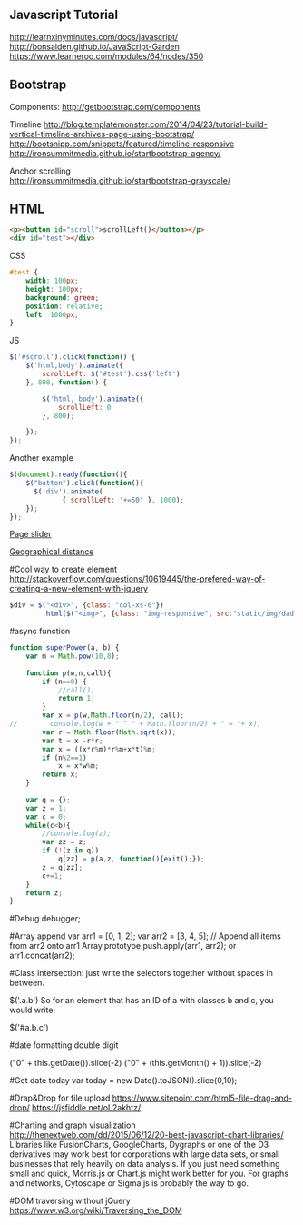 Javascript Tutorial
----
<http://learnxinyminutes.com/docs/javascript/>  
<http://bonsaiden.github.io/JavaScript-Garden>  
<https://www.learneroo.com/modules/64/nodes/350>  

Bootstrap
-----
Components: <http://getbootstrap.com/components>  

Timeline
<http://blog.templatemonster.com/2014/04/23/tutorial-build-vertical-timeline-archives-page-using-bootstrap/>  
<http://bootsnipp.com/snippets/featured/timeline-responsive>  
<http://ironsummitmedia.github.io/startbootstrap-agency/>  

Anchor scrolling  
<http://ironsummitmedia.github.io/startbootstrap-grayscale/>



HTML
----

```html
<p><button id="scroll">scrollLeft()</button></p>
<div id="test"></div>
```
CSS

```css
#test {
    width: 100px;
    height: 100px;
    background: green;
    position: relative;
    left: 1000px;
}
```
JS

```js
$('#scroll').click(function() {
    $('html,body').animate({
        scrollLeft: $('#test').css('left')
    }, 800, function() {

        $('html, body').animate({
            scrollLeft: 0
        }, 800);

    });
});
```

Another example

```js
$(document).ready(function(){
    $("button").click(function(){
      $('div').animate(
             { scrollLeft: '+=50' }, 1000);
    });
});
```

[Page slider](http://alvarotrigo.com/fullPage/#3rdPage)

[Geographical distance](http://www.geodatasource.com/developers/javascript)

#Cool way to create element
http://stackoverflow.com/questions/10619445/the-prefered-way-of-creating-a-new-element-with-jquery

```javascript
$div = $("<div>", {class: "col-xs-6"})
        .html($("<img>", {class: "img-responsive", src:"static/img/dad.png", style: "width: 100%;"}));
```
#async function

```javascript
function superPower(a, b) {
    var m = Math.pow(10,8);
    
    function p(w,n,call){
        if (n==0) {
            //call();
            return 1;
        }
        var x = p(w,Math.floor(n/2), call);
//        console.log(w + " ^ " + Math.floor(n/2) + " = "+ x);
        var r = Math.floor(Math.sqrt(x));
        var t = x -r*r;
        var x = ((x*r%m)*r%m+x*t)%m;
        if (n%2==1)
            x = x*w%m;
        return x;
    }
    
    var q = {};
    var z = 1;
    var c = 0;
    while(c<b){
        //console.log(z);
        var zz = z;
        if (!(z in q))
            q[zz] = p(a,z, function(){exit();});
        z = q[zz];
        c+=1;
    }
    return z;
}
```


#Debug
debugger;

#Array append
var arr1 = [0, 1, 2];
var arr2 = [3, 4, 5];
// Append all items from arr2 onto arr1
Array.prototype.push.apply(arr1, arr2);
or arr1.concat(arr2);


#Class intersection: just write the selectors together without spaces in between.

$('.a.b')
So for an element that has an ID of a with classes b and c, you would write:

$('#a.b.c')

#date formatting double digit

("0" + this.getDate()).slice(-2)
("0" + (this.getMonth() + 1)).slice(-2)

#Get date today
var today = new Date().toJSON().slice(0,10);

#Drap&Drop for file upload
https://www.sitepoint.com/html5-file-drag-and-drop/
https://jsfiddle.net/oL2akhtz/

#Charting and graph visualization
http://thenextweb.com/dd/2015/06/12/20-best-javascript-chart-libraries/
Libraries like FusionCharts, GoogleCharts, Dygraphs or one of the D3 derivatives may work best for corporations with large data sets, or small businesses that rely heavily on data analysis. If you just need something small and quick, Morris.js or Chart.js might work better for you. For graphs and networks, Cytoscape or Sigma.js is probably the way to go.

#DOM traversing without jQuery
https://www.w3.org/wiki/Traversing_the_DOM